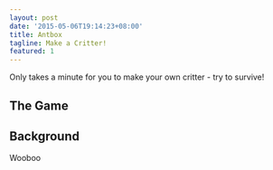 ```yaml
---
layout: post
date: '2015-05-06T19:14:23+08:00'
title: Antbox
tagline: Make a Critter!
featured: 1
---
```


Only takes a minute for you to make your own critter - try to survive!

## The Game

<canvas id="display" width="600" height="400"></canvas>

## Background

Wooboo

<script type='text/javascript' src="/scripts/lodash.min.js"></script>
<script type='text/javascript'>
(function(global){
/*
	Code for running and populating an antbox with scheduled critters
*/
var z = global.antbox = {};

z.GameState = function(init){
	return _.defaults(init || {},{
		species 	: {},			//Map of Name -> Species definitions
		population  : [], 			//Map of UUID -> Critter Instances
		time		:  0,			//Slice of time (ms since begin) this game state represents
		terrain		: {				//Terrain info
			xBnd : [0,600],
			yBnd : [0,400],
			xRng : 600,
			yRng : 400
		}
	})
}

z.Critter = function(init){
	return _.defaults(init || {},{
		species		: "?",			//Critter Species - used for defaults and behaviour
		memory		: {},			//Player-available storage
		attributes	: {				//Critter (mutable) stats
			health	: 1,			//Critter's current health
			vision	: 1,			//Critter's current vision distance
			speed	: 30,			//Critter's current top speed
			power	: 1,			//Critter's current damage potential
			position: [0,0]			//Critter's current position in space
		}
	})
}

z.Species = function(init){
	return _.defaults(init || {},{
		visage		: "?",			//Visual representation of the critter
		on_update 	: 				//Script to perform upon instance update
			"MOVE:down;",
		on_spawn	: "NOOP;"		//Script to perform upon instancing
	})
}

z.speciate = function(gameState, species){
	gameState.species = _.defaults(gameState.species,species);
	return gameState;
}

z.populate = function(gameState, population){
	gameState.population = gameState.population
	.concat( 
	_(population)
	.keys()
	.map(
		function spawnSpecies(spec){
			return _.times(
					population[spec].cnt,
					function(ele){
						return new z.Critter({
							species : population[spec].species
						});
					}
				);
		})
	.flatten()
	.map(
		function randomlyPlace(ele){
			return _.set(
				ele,
				'attributes.position',
				[
					Math.random() * gameState.terrain.xRng - gameState.terrain.xBnd[0],
					Math.random() * gameState.terrain.yRng - gameState.terrain.yBnd[0]
				]);
		})
	.value()
	);

	return gameState;
}

z.advance = function(gameState,dT){
	//Ask each critter for their operation and populate message queue
	gameState.population = 
	_(gameState.population)
	.map(
		function getCommands(critter_id,i){
			return z.run_script("on_update",i,gameState,dT)
		})
	.compact()
	.map(
		function executeCommands(ele){
			//Commands return transformed critters
			return ele.fn(gameState,dT,ele.tgt,ele.args)
		})
	.value()

	gameState.time += dT;

	return gameState;
}

z.display = function(gameState,div){
	var canvas = document.getElementById(div);
	var ctx = canvas.getContext("2d");
	ctx.fillStyle='#CCFFFF'
	ctx.fillRect(0,0,600,400);
	_.each(gameState.population, function(ele){
		ctx.beginPath();
		ctx.arc(ele.attributes.position[0],ele.attributes.position[1],10,0,2*Math.PI,false);
		ctx.fillStyle = 'green';
		ctx.fill();
		ctx.lineWidth = 2;
		ctx.strokeStyle = '#003300';
		ctx.stroke();
		ctx.closePath();
	})
	return gameState;
}

z.run_script = function(script_tag,critter_id,gameState,dT){
	//TODO - Allow multiple commands (for logic)
	var commands = gameState.species[gameState.population[critter_id].species][script_tag].replace('\n','').split(";");
	var args = commands[0].split(":");
	var cmd = args[0];
	switch(cmd)
	{
		case "MOVE":
			return {fn: z.c.move, tgt: critter_id, args:args};
		case "NOOP":
		case "":
			return {fn: z.c.noop, tgt: critter_id, args:args};
		default:
			return {fn: z.c.err,  tgt: critter_id, args:args};
	}
}

//Compilable, Player-available functions
z.c = {
	move_K : {
		left 	: [-1,0],
		right	: [1,0],
		up 		: [0,1],
		down	: [0,-1]
	},
	move : function(gameState, dT, tgt, args){
		var critter = gameState.population[tgt]
		var pos = critter.attributes.position;
		var dir = z.c.move_K[args[1]];
		pos[0] += dT * critter.attributes.speed * dir[0];
		pos[1] += dT * critter.attributes.speed * dir[1];

		if(pos[0] < gameState.terrain.xBnd[0]) 
			pos[0] = gameState.terrain.xBnd[1] + (pos[0]-gameState.terrain.xBnd[0])
		if(pos[1] < gameState.terrain.yBnd[0])
			pos[1] = gameState.terrain.yBnd[1] + (pos[1]-gameState.terrain.yBnd[0])
		//torus topology for now
		pos[0] %= gameState.terrain.xRng;
		pos[1] %= gameState.terrain.yRng;

		critter.attributes.position = pos;
		return critter;
	},
	noop : function(gameState, dT, tgt, args){
		var critter = gameState.population[tgt];
		return critter;
	},
	err	 : function(gameState, dT, tgt, args){
		var critter = gameState.population[tgt];
		console.error("INVALID COMMAND FROM CRITTER #",tgt," - (",args,")");
		return critter;
	}
}
})(this)
</script>

<script>
	var z = antbox;
	var s = z.populate(
			z.speciate(
				new z.GameState(),
				{"?":new z.Species()}
			),
			{"?":{species:"?",cnt:1000}}
		);
	setInterval(function loop(){
		state = z.display(z.advance(s,20/1000.0),'display');
	},20)
</script>